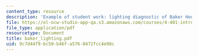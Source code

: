 ```yaml
---
content_type: resource
description: 'Example of student work: lighting diagnostic of Baker House dining room.'
file: https://ol-ocw-studio-app-qa.s3.amazonaws.com/courses/4-401-introduction-to-building-technology-spring-2006/9c7d44f9bc50b46fa5760472fcc4e98c_baker_lighting.pdf
file_type: application/pdf
resourcetype: Document
title: baker_lighting.pdf
uid: 9c7d44f9-bc50-b46f-a576-0472fcc4e98c
---
```

